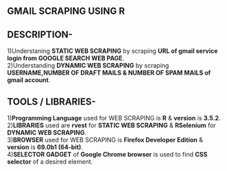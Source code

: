 ## GMAIL SCRAPING USING R

## DESCRIPTION-  
1)Understaning **STATIC WEB SCRAPING** by scraping **URL of gmail service login from GOOGLE SEARCH WEB PAGE**.  
2)Understanding **DYNAMIC WEB SCRAPING** by scraping **USERNAME,NUMBER OF DRAFT MAILS & NUMBER OF SPAM MAILS of gmail account**.

## TOOLS / LIBRARIES- 
1)**Programming Language** used for WEB SCRAPING is **R** & **version** is **3.5.2**.      
2)**LIBRARIES** used are **rvest** for **STATIC WEB SCRAPING** & **RSelenium** for **DYNAMIC WEB SCRAPING**.  
3)**BROWSER** used for WEB SCRAPING is **Firefox Developer Edition** & **version** is **69.0b1 (64-bit)**.   
4)**SELECTOR GADGET** of **Google Chrome browser** is used to find **CSS selector** of a desired element.  


